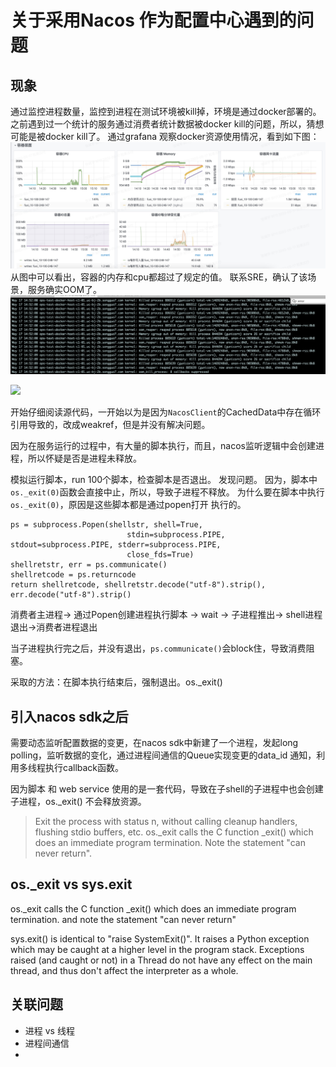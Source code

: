 
# 关于采用Nacos 作为配置中心遇到的问题
## 现象
通过监控进程数量，监控到进程在测试环境被kill掉，环境是通过docker部署的。
之前遇到过一个统计的服务通过消费者统计数据被docker kill的问题，所以，猜想可能是被docker kill了。
通过grafana 观察docker资源使用情况，看到如下图：
![](media/16528015014543/16528017328347.jpg)
从图中可以看出，容器的内存和cpu都超过了规定的值。
联系SRE，确认了该场景，服务确实OOM了。
![](media/16528015014543/16528017924923.jpg)

![](media/16528015014543/16528018076281.jpg)

开始仔细阅读源代码，一开始以为是因为`NacosClient`的CachedData中存在循环引用导致的，改成weakref，但是并没有解决问题。


因为在服务运行的过程中，有大量的脚本执行，而且，nacos监听逻辑中会创建进程，所以怀疑是否是进程未释放。

模拟运行脚本，run 100个脚本，检查脚本是否退出。
发现问题。
因为，脚本中`os._exit(0)`函数会直接中止，所以，导致子进程不释放。
为什么要在脚本中执行`os._exit(0)`，原因是这些脚本都是通过popen打开
执行的。
```
ps = subprocess.Popen(shellstr, shell=True,
                          stdin=subprocess.PIPE, stdout=subprocess.PIPE, stderr=subprocess.PIPE,
                          close_fds=True)
shellretstr, err = ps.communicate()
shellretcode = ps.returncode
return shellretcode, shellretstr.decode("utf-8").strip(), err.decode("utf-8").strip()
```

消费者主进程-> 通过Popen创建进程执行脚本 -> wait -> 子进程推出-> shell进程退出->消费者进程退出

当子进程执行完之后，并没有退出，`ps.communicate()`会block住，导致消费阻塞。

采取的方法：在脚本执行结束后，强制退出。os._exit()

## 引入nacos sdk之后
需要动态监听配置数据的变更，在nacos sdk中新建了一个进程，发起long polling，监听数据的变化，通过进程间通信的Queue实现变更的data_id 通知，利用多线程执行callback函数。

因为脚本 和 web service 使用的是一套代码，导致在子shell的子进程中也会创建子进程，os._exit() 不会释放资源。
> Exit the process with status n, without calling cleanup handlers, flushing stdio buffers, etc.
> os._exit calls the C function _exit() which does an immediate program termination. Note the statement "can never return".
> 

## os._exit vs sys.exit
os._exit calls the C function _exit() which does an immediate program
termination. and note the statement "can never return"


sys.exit() is identical to "raise SystemExit()". It raises a Python
exception which may be caught at a higher level in the program stack. Exceptions raised (and caught or not) in a
Thread do not have any effect on the main thread, and thus don't affect
the interpreter as a whole.

## 关联问题
 - 进程 vs 线程
 - 进程间通信
 - 